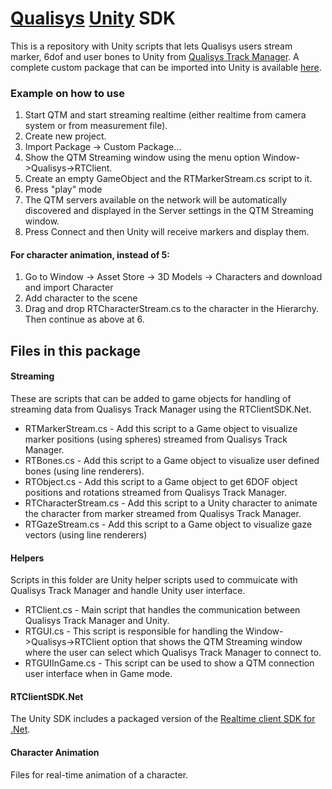 # [Qualisys](http://www.qualisys.com) [Unity](http://www.unity3d.com) SDK

This is a repository with Unity scripts that lets Qualisys users stream marker, 6dof and user bones to Unity from [Qualisys Track Manager](http://www.qualisys.com/products/software/qtm).
A complete custom package that can be imported into Unity is available [here](http://www.qualisys.com/download/QTM-Unity-Realtime-Streaming.unitypackage).

### Example on how to use
1. Start QTM and start streaming realtime (either realtime from camera system or from measurement file).
2. Create new project.
3. Import Package -> Custom Package...
4. Show the QTM Streaming window using the menu option Window->Qualisys->RTClient.
5. Create an empty GameObject and the RTMarkerStream.cs script to it.
6. Press "play" mode
7. The QTM servers available on the network will be automatically discovered and displayed in the Server settings in the QTM Streaming window.
8. Press Connect and then Unity will receive markers and display them.

#### For character animation, instead of 5:
1. Go to Window -> Asset Store -> 3D Models -> Characters and download and import Character
2. Add character to the scene
3. Drag and drop RTCharacterStream.cs to the character in the Hierarchy.
Then continue as above at 6.

## Files in this package

#### Streaming

These are scripts that can be added to game objects for handling of streaming data from Qualisys Track Manager using the RTClientSDK.Net.
* RTMarkerStream.cs - Add this script to a Game object to visualize marker positions (using spheres) streamed from Qualisys Track Manager.
* RTBones.cs - Add this script to a Game object to visualize user defined bones (using line renderers).
* RTObject.cs - Add this script to a Game object to get 6DOF object positions and rotations streamed from Qualisys Track Manager.
* RTCharacterStream.cs - Add this script to a Unity character to animate the character from marker streamed from Qualisys Track Manager.
* RTGazeStream.cs - Add this script to a Game object to visualize gaze vectors (using line renderers)

#### Helpers

Scripts in this folder are Unity helper scripts used to commuicate with Qualisys Track Manager and handle Unity user interface.
* RTClient.cs - Main script that handles the communication between Qualisys Track Manager and Unity.
* RTGUI.cs - This script is responsible for handling the Window->Qualisys->RTClient option that shows the QTM Streaming window where the user can select which Qualisys Track Manager to connect to.
* RTGUIInGame.cs - This script can be used to show a QTM connection user interface when in Game mode.

#### RTClientSDK.Net

The Unity SDK includes a packaged version of the [Realtime client SDK for .Net](https://github.com/qualisys/RTClientSDK.Net).

#### Character Animation

Files for real-time animation of a character.
